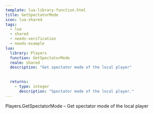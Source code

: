 ```yaml
---
template: lua-library-function.html
title: GetSpectatorMode
icon: lua-shared
tags:
  - lua
  - shared
  - needs-verification
  - needs-example
lua:
  library: Players
  function: GetSpectatorMode
  realm: shared
  description: "Get spectator mode of the local player"
  
  
  returns:
    - type: integer
      description: "Spectator mode of the local player."
---
```


<div class="lua__search__keywords">
Players.GetSpectatorMode &#x2013; Get spectator mode of the local player
</div>
